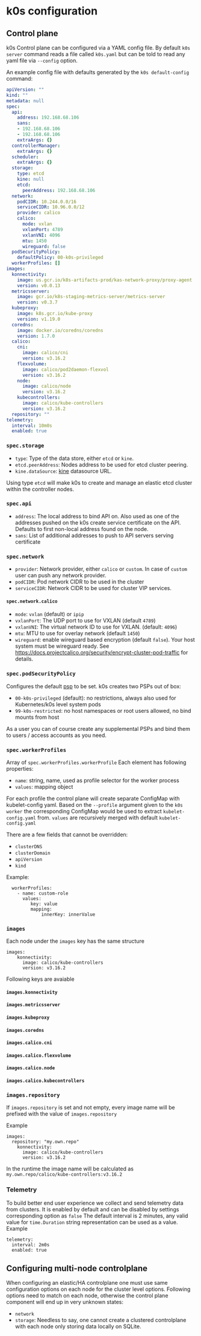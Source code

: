 # k0s configuration

## Control plane

k0s Control plane can be configured via a YAML config file. By default `k0s server` command reads a file called `k0s.yaml` but can be told to read any yaml file via `--config` option.

An example config file with defaults generated by the `k0s default-config` command:

```yaml
apiVersion: ""
kind: ""
metadata: null
spec:
  api:
    address: 192.168.68.106
    sans:
    - 192.168.68.106
    - 192.168.68.106
    extraArgs: {}
  controllerManager:
    extraArgs: {}
  scheduler:
    extraArgs: {}
  storage:
    type: etcd
    kine: null
    etcd:
      peerAddress: 192.168.68.106
  network:
    podCIDR: 10.244.0.0/16
    serviceCIDR: 10.96.0.0/12
    provider: calico
    calico:
      mode: vxlan
      vxlanPort: 4789
      vxlanVNI: 4096
      mtu: 1450
      wireguard: false
  podSecurityPolicy:
    defaultPolicy: 00-k0s-privileged
  workerProfiles: []
images:
  konnectivity:
    image: us.gcr.io/k8s-artifacts-prod/kas-network-proxy/proxy-agent
    version: v0.0.13
  metricsserver:
    image: gcr.io/k8s-staging-metrics-server/metrics-server
    version: v0.3.7
  kubeproxy:
    image: k8s.gcr.io/kube-proxy
    version: v1.19.0
  coredns:
    image: docker.io/coredns/coredns
    version: 1.7.0
  calico:
    cni:
      image: calico/cni
      version: v3.16.2
    flexvolume:
      image: calico/pod2daemon-flexvol
      version: v3.16.2
    node:
      image: calico/node
      version: v3.16.2
    kubecontrollers:
      image: calico/kube-controllers
      version: v3.16.2
  repository: ""
telemetry:
  interval: 10m0s
  enabled: true
```

### `spec.storage`

- `type`: Type of the data store, either `etcd` or `kine`.
- `etcd.peerAddress`: Nodes address to be used for etcd cluster peering.
- `kine.dataSource`: [kine](https://github.com/rancher/kine/) datasource URL.

Using type `etcd` will make k0s to create and manage an elastic etcd cluster within the controller nodes.

### `spec.api`

- `address`: The local address to bind API on. Also used as one of the addresses pushed on the k0s create service certificate on the API. Defaults to first non-local address found on the node.
- `sans`: List of additional addresses to push to API servers serving certificate

### `spec.network`

- `provider`: Network provider, either `calico` or `custom`. In case of `custom` user can push any network provider.
- `podCIDR`: Pod network CIDR to be used in the cluster
- `serviceCIDR`: Network CIDR to be used for cluster VIP services.

#### `spec.network.calico`

- `mode`: `vxlan` (default) or `ipip`
- `vxlanPort`: The UDP port to use for VXLAN (default `4789`)
- `vxlanVNI`: The virtual network ID to use for VXLAN. (default: `4096`)
- `mtu`: MTU to use for overlay network (default `1450`)
- `wireguard`: enable wireguard based encryption (default `false`). Your host system must be wireguard ready. See https://docs.projectcalico.org/security/encrypt-cluster-pod-traffic for details.

### `spec.podSecurityPolicy`

Configures the default [psp](https://kubernetes.io/docs/concepts/policy/pod-security-policy/) to be set. k0s creates two PSPs out of box:

- `00-k0s-privileged` (default): no restrictions, always also used for Kubernetes/k0s level system pods
- `99-k0s-restricted`: no host namespaces or root users allowed, no bind mounts from host

As a user you can of course create any supplemental PSPs and bind them to users / access accounts as you need.

### `spec.workerProfiles`

Array of `spec.workerProfiles.workerProfile`
Each element has following properties:
- `name`: string, name, used as profile selector for the worker process
- `values`: mapping object

For each profile the control plane will create separate ConfigMap with kubelet-config yaml.
Based on the `--profile` argument given to the `k0s worker` the corresponding ConfigMap would be used to extract `kubelet-config.yaml` from.
`values` are recursively merged with default `kubelet-config.yaml`

There are a few fields that cannot be overridden: 
- `clusterDNS`
- `clusterDomain`
- `apiVersion`
- `kind`

Example:

```
  workerProfiles:
    - name: custom-role
      values:
         key: value
         mapping:
             innerKey: innerValue
```

### `images`
Each node under the `images` key has the same structure
```
images:
    konnectivity:
      image: calico/kube-controllers
      version: v3.16.2
```
Following keys are avaiable

#### `images.konnectivity`
#### `images.metricsserver`
#### `images.kubeproxy`
#### `images.coredns`
#### `images.calico.cni`
#### `images.calico.flexvolume`
#### `images.calico.node`
#### `images.calico.kubecontrollers`
### `images.repository`
If `images.repository` is set and not empty, every image name will be prefixed with the value of `images.repository`

Example
```
images:
  repository: "my.own.repo"
    konnectivity:
      image: calico/kube-controllers
      version: v3.16.2
```

In the runtime the image name will be calculated as `my.own.repo/calico/kube-controllers:v3.16.2`

### Telemetry

To build better end user experience we collect and send telemetry data from clusters. It is enabled by default and can be disabled by settings corresponding option as `false`
The default interval is 2 minutes, any valid value for `time.Duration` string representation can be used as a value.
Example
```
telemetry:
  interval: 2m0s
  enabled: true
```

## Configuring multi-node controlplane

When configuring an elastic/HA controlplane one must use same configuration options on each node for the cluster level options. Following options need to match on each node, otherwise the control plane component will end up in very unknown states:
- `network`
- `storage`: Needless to say, one cannot create a clustered controlplane with each node only storing data locally on SQLite.

 